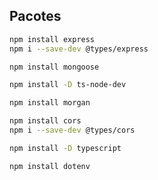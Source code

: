 ## Pacotes

```bash
npm install express
npm i --save-dev @types/express
```

```bash
npm install mongoose
```

```bash
npm install -D ts-node-dev
```

```bash
npm install morgan
```

```bash
npm install cors
npm i --save-dev @types/cors
```

```bash
npm install -D typescript
```

```bash
npm install dotenv
```
